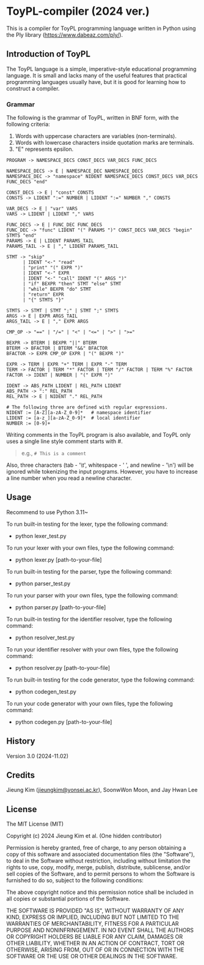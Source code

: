# ToyPL-compiler (2024 ver.)
This is a compiler for ToyPL programming language written in Python using the Ply library (https://www.dabeaz.com/ply/).

## Introduction of ToyPL
The ToyPL language is a simple, imperative-style educational programming language. It is small and lacks many of the useful features that practical programming languages usually have, but it is good for learning how to construct a compiler.

### Grammar
The following is the grammar of ToyPL, written in BNF form, with the following criteria:
1) Words with uppercase characters are variables (non-terminals).
2) Words with lowercase characters inside quotation marks are terminals.
3) "E" represents epsilon.

```
PROGRAM -> NAMESPACE_DECS CONST_DECS VAR_DECS FUNC_DECS

NAMESPACE_DECS -> E | NAMESPACE_DEC NAMESPACE_DECS
NAMESPACE_DEC -> "namespace" NIDENT NAMESPACE_DECS CONST_DECS VAR_DECS FUNC_DECS "end"

CONST_DECS -> E | "const" CONSTS
CONSTS -> LIDENT ":=" NUMBER | LIDENT ":=" NUMBER "," CONSTS

VAR_DECS -> E | "var" VARS
VARS -> LIDENT | LIDENT "," VARS

FUNC_DECS -> E | FUNC_DEC FUNC_DECS
FUNC_DEC -> "func" LIDENT "(" PARAMS ")" CONST_DECS VAR_DECS "begin" STMTS "end"
PARAMS -> E | LIDENT PARAMS_TAIL
PARAMS_TAIL -> E | "," LIDENT PARAMS_TAIL

STMT -> "skip"
      | IDENT "<-" "read"
      | "print" "(" EXPR ")"
      | IDENT "<-" EXPR
      | IDENT "<-" "call" IDENT "(" ARGS ")"
      | "if" BEXPR "then" STMT "else" STMT
      | "while" BEXPR "do" STMT
      | "return" EXPR
      | "{" STMTS "}"

STMTS -> STMT | STMT ";" | STMT ";" STMTS
ARGS -> E | EXPR ARGS_TAIL
ARGS_TAIL -> E | "," EXPR ARGS

CMP_OP -> "==" | "/=" | "<" | "<=" | ">" | ">="

BEXPR -> BTERM | BEXPR "||" BTERM
BTERM -> BFACTOR | BTERM "&&" BFACTOR
BFACTOR -> EXPR CMP_OP EXPR | "(" BEXPR ")"

EXPR -> TERM | EXPR "+" TERM | EXPR "-" TERM
TERM -> FACTOR | TERM "*" FACTOR | TERM "/" FACTOR | TERM "%" FACTOR
FACTOR -> IDENT | NUMBER | "(" EXPR ")"

IDENT -> ABS_PATH LIDENT | REL_PATH LIDENT
ABS_PATH -> ":" REL_PATH
REL_PATH -> E | NIDENT "." REL_PATH

# The following three are defined with regular expressions.
NIDENT := [A-Z][a-zA-Z_0-9]*   # namespace identifier
LIDENT := [a-z_][a-zA-Z_0-9]*  # local identifier
NUMBER := [0-9]+
```

Writing comments in the ToyPL program is also available, and ToyPL only uses a single line style comment starts with #.

> e.g., ```# This is a comment```

Also, three characters (tab - '\t', whitespace - ' ', and newline - '\n') will be ignored while tokenizing the input programs. However, you have to increase a line number when you read a newline character.

## Usage
Recommend to use Python 3.11~

To run built-in testing for the lexer, type the following command:
- python lexer_test.py

To run your lexer with your own files, type the following command:
- python lexer.py [path-to-your-file]

To run built-in testing for the parser, type the following command:
- python parser_test.py

To run your parser with your own files, type the following command:
- python parser.py [path-to-your-file]

To run built-in testing for the identifier resolver, type the following command:
- python resolver_test.py

To run your identifier resolver with your own files, type the following command:
- python resolver.py [path-to-your-file]

To run built-in testing for the code generator, type the following command:
- python codegen_test.py

To run your code generator with your own files, type the following command:
- python codegen.py [path-to-your-file]

## History
Version 3.0 (2024-11.02)

## Credits
Jieung Kim (jieungkim@yonsei.ac.kr), SoonwWon Moon, and Jay Hwan Lee

## License
The MIT License (MIT)

Copyright (c) 2024 Jieung Kim et al. (One hidden contributor)

Permission is hereby granted, free of charge, to any person obtaining a copy of this software and associated documentation files (the "Software"), to deal in the Software without restriction, including without limitation the rights to use, copy, modify, merge, publish, distribute, sublicense, and/or sell copies of the Software, and to permit persons to whom the Software is furnished to do so, subject to the following conditions:

The above copyright notice and this permission notice shall be included in all copies or substantial portions of the Software.

THE SOFTWARE IS PROVIDED "AS IS", WITHOUT WARRANTY OF ANY KIND, EXPRESS OR IMPLIED, INCLUDING BUT NOT LIMITED TO THE WARRANTIES OF MERCHANTABILITY, FITNESS FOR A PARTICULAR PURPOSE AND NONINFRINGEMENT. IN NO EVENT SHALL THE AUTHORS OR COPYRIGHT HOLDERS BE LIABLE FOR ANY CLAIM, DAMAGES OR OTHER LIABILITY, WHETHER IN AN ACTION OF CONTRACT, TORT OR OTHERWISE, ARISING FROM, OUT OF OR IN CONNECTION WITH THE SOFTWARE OR THE USE OR OTHER DEALINGS IN THE SOFTWARE.
